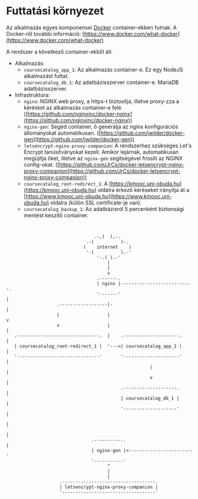 # Futtatási környezet

Az alkalmazás egyes komponensei [Docker](https://www.docker.com/) container-ekben futnak. A Docker-ről további információ: [https://www.docker.com/what-docker](https://www.docker.com/what-docker)

A rendszer a következő container-ekből áll:

* Alkalmazás:
    * `coursecatalog_app_1`: Az alkalmazás container-e. Ez egy NodeJS alkalmazást futtat.
    * `coursecatalog_db_1`: Az adatbázisszerver container-e. MariaDB adatbázisszerver.
* Infrastruktúra:
    * `nginx`: NGINX web proxy, a https-t biztosítja, illetve proxy-zza a kérésket az alkalmazás container-e felé. ([https://github.com/nginxinc/docker-nginx](https://github.com/nginxinc/docker-nginx))
    * `nginx-gen`: Segéd container, ő generálja az nginx konfigurációs állományokat automatikusan. ([https://github.com/jwilder/docker-gen](https://github.com/jwilder/docker-gen))
    * `letsencrypt-nginx-proxy-companion`: A rendszerhez szükséges Let's Encrypt tanúsítványokat kezeli. Amikor lejárnak, automatikusan megújítja őket, illetve az `nginx-gen` segítségével frissíti az NGINX config-okat. ([https://github.com/JrCs/docker-letsencrypt-nginx-proxy-companion](https://github.com/JrCs/docker-letsencrypt-nginx-proxy-companion))
    * `coursecatalog_root-redirect_1`: A [https://kmooc.uni-obuda.hu](https://kmooc.uni-obuda.hu) oldalra érkező kéréseket irányítja át a [https://www.kmooc.uni-obuda.hu](https://www.kmooc.uni-obuda.hu) oldalra (külön SSL certificate-je van).
    * `coursecatalog_backup_1`: Az adatbázisról 5 percenként biztonsági mentést készítő container.

```


                                 .-,(  ),-.    
                              .-(          )-. 
                             (    internet    )
                              '-(          ).-'
                                  '-.( ).-'    
                                      |
                                      |
                                      v
                                  .-------.
                                  | nginx |---------------------------.
                                  '-------'                           |
                   .------------------|-                              |
                   |                  |                               v
                   v                  |                               |
   .-------------------------------.  |    .---------------------.    |
   | coursecatalog_root-redirect_1 |  '--->| coursecatalog_app_1 |    |
   '-------------------------------'       '---------------------'    |
                                                      |               |
                                                      v               |
                                           .--------------------.     |
                                           | coursecatalog_db_1 |     |
                                           '--------------------'     |
                                                                      |
                                                                      |
                                .-----------.                         |
                                | nginx-gen |<------------------------'
                                '-----------'
                                      ^
                                      |
                                      |
                    .-----------------------------------.
                    | letsencrypt-nginx-proxy-companion |
                    '-----------------------------------'
```